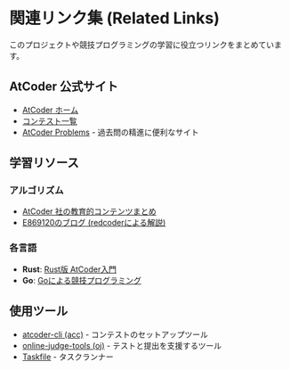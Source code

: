 # 関連リンク集 (Related Links)

このプロジェクトや競技プログラミングの学習に役立つリンクをまとめています。

## AtCoder 公式サイト

- [AtCoder ホーム](https://atcoder.jp/)
- [コンテスト一覧](https://atcoder.jp/contests/)
- [AtCoder Problems](https://kenkoooo.com/atcoder/) - 過去問の精進に便利なサイト

## 学習リソース

### アルゴリズム
- [AtCoder 社の教育的コンテンツまとめ](https://chokudai.hatenablog.com/entry/2020/04/01/141132)
- [E869120のブログ (redcoderによる解説)](https://e869120.hatenablog.com/)

### 各言語
- **Rust**: [Rust版 AtCoder入門](https://qiita.com/Cassinini/items/c942a73738acc0211213)
- **Go**: [Goによる競技プログラミング](https://zenn.dev/mod_poppo/articles/bd8874839c053c)

## 使用ツール

- [atcoder-cli (acc)](https://github.com/Tatamo/atcoder-cli) - コンテストのセットアップツール
- [online-judge-tools (oj)](https://github.com/online-judge-tools/oj) - テストと提出を支援するツール
- [Taskfile](https://taskfile.dev/) - タスクランナー 